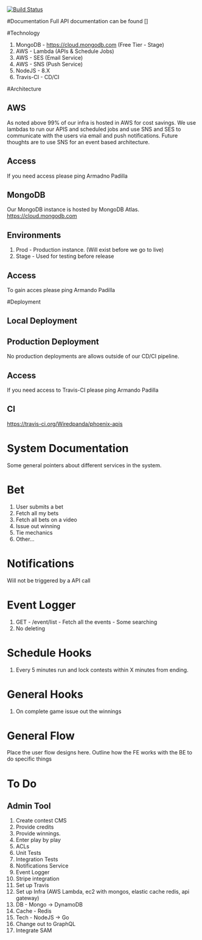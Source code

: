 [![Build Status](https://travis-ci.com/Wiredpanda/phoenix-apis.svg?branch=master)](https://travis-ci.com/Wiredpanda/phoenix-apis)

#Documentation
Full API documentation can be found []


#Technology
1. MongoDB - https://cloud.mongodb.com  (Free Tier - Stage)
1. AWS - Lambda (APIs & Schedule Jobs)
1. AWS - SES (Email Service)
1. AWS - SNS (Push Service)
1. NodeJS - 8.X
1. Travis-CI - CD/CI

#Architecture

## AWS
As noted above 99% of our infra is hosted in AWS for cost savings. 
We use lambdas to run our APIS and scheduled jobs and use SNS and SES to communicate with the users via email and push notifications.
Future thoughts are to use SNS for an event based architecture.

## Access
If you need access please ping Armadno Padilla


## MongoDB 
Our MongoDB instance is hosted by MongoDB Atlas.
https://cloud.mongodb.com

## Environments
1. Prod - Production instance. (Will exist before we go to live)
1. Stage - Used for testing before release

## Access
To gain acces please ping Armando Padilla



#Deployment

## Local Deployment


## Production Deployment
No production deployments are allows outside of our CD/CI pipeline. 

## Access
If you need access to Travis-CI please ping Armando Padilla

## CI
https://travis-ci.org/Wiredpanda/phoenix-apis


# System Documentation
Some general pointers about different services in the system.

# Bet
1. User submits a bet
1. Fetch all my bets
1. Fetch all bets on a video
1. Issue out winning
1. Tie mechanics
1. Other…

# Notifications
Will not be triggered by a API call

# Event Logger
1. GET - /event/list - Fetch all the events - Some searching
1. No deleting

# Schedule Hooks
1. Every 5 minutes run and lock contests within X minutes from ending.

# General Hooks
1. On complete game issue out the winnings

# General Flow
Place the user flow designs here.  Outline how the FE works with the BE to do specific things


# To Do
## Admin Tool
1. Create contest CMS
1. Provide credits 
1. Provide winnings.
1. Enter play by play
1. ACLs
1. Unit Tests
1. Integration Tests
1. Notifications Service
1. Event Logger
1. Stripe integration
1. Set up Travis
1. Set up Infra (AWS Lambda, ec2 with mongos, elastic cache redis, api gateway)
1. DB - Mongo -> DynamoDB
1. Cache - Redis
1. Tech - NodeJS -> Go
1. Change out to GraphQL
1. Integrate SAM

